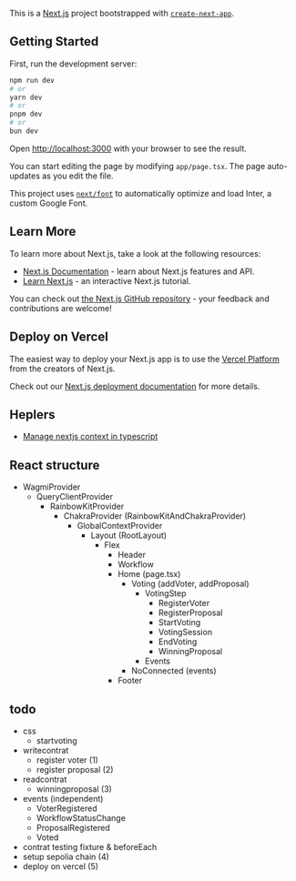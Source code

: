 This is a [Next.js](https://nextjs.org/) project bootstrapped with [`create-next-app`](https://github.com/vercel/next.js/tree/canary/packages/create-next-app).

## Getting Started

First, run the development server:

```bash
npm run dev
# or
yarn dev
# or
pnpm dev
# or
bun dev
```

Open [http://localhost:3000](http://localhost:3000) with your browser to see the result.

You can start editing the page by modifying `app/page.tsx`. The page auto-updates as you edit the file.

This project uses [`next/font`](https://nextjs.org/docs/basic-features/font-optimization) to automatically optimize and load Inter, a custom Google Font.

## Learn More

To learn more about Next.js, take a look at the following resources:

- [Next.js Documentation](https://nextjs.org/docs) - learn about Next.js features and API.
- [Learn Next.js](https://nextjs.org/learn) - an interactive Next.js tutorial.

You can check out [the Next.js GitHub repository](https://github.com/vercel/next.js/) - your feedback and contributions are welcome!

## Deploy on Vercel

The easiest way to deploy your Next.js app is to use the [Vercel Platform](https://vercel.com/new?utm_medium=default-template&filter=next.js&utm_source=create-next-app&utm_campaign=create-next-app-readme) from the creators of Next.js.

Check out our [Next.js deployment documentation](https://nextjs.org/docs/deployment) for more details.

## Heplers

- [Manage nextjs context in typescript](https://dev.to/shareef/context-api-with-typescript-and-next-js-2m25)

## React structure

- WagmiProvider
  - QueryClientProvider
    - RainbowKitProvider
      - ChakraProvider (RainbowKitAndChakraProvider)
        - GlobalContextProvider
          - Layout (RootLayout)
            - Flex
              - Header
              - Workflow
              - Home (page.tsx)
                - Voting (addVoter, addProposal)
                  - VotingStep
                    - RegisterVoter
                    - RegisterProposal
                    - StartVoting
                    - VotingSession
                    - EndVoting
                    - WinningProposal
                  - Events
                - NoConnected (events)
              - Footer

## todo

- css
  - startvoting
- writecontrat
  - register voter (1)
  - register proposal (2)
- readcontrat
  - winningproposal (3)
- events (independent)
  - VoterRegistered
  - WorkflowStatusChange
  - ProposalRegistered
  - Voted
- contrat testing fixture & beforeEach
- setup sepolia chain (4)
- deploy on vercel (5)
